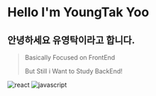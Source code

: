 # Hello I'm YoungTak Yoo

## 안녕하세요 유영탁이라고 합니다.

> Basically Focused on FrontEnd
> 
> But Still i Want to Study BackEnd!

<img alt="react" src ="https://img.shields.io/badge/react-61DAFB.svg?&style=for-the-badge&logo=react&logoColor=black"/>
<img alt="javascript" src ="https://img.shields.io/badge/javascript-F7DF1E.svg?&style=for-the-badge&logo=javascript&logoColor=black"/>
